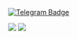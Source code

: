 <div id="badges">
  <a href="https://t.me/somalinsky">
    <img src="https://img.shields.io/badge/Telegram-somalinsky-blue?style=for-the-badge&logo=telegram" target="_blank" alt="Telegram Badge"/>
  </a>
</div>


![](http://github-profile-summary-cards.vercel.app/api/cards/profile-details?username=ridgal&theme=transparent)
![](http://github-profile-summary-cards.vercel.app/api/cards/repos-per-language?username=ridgal&theme=transparent)


